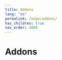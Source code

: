 ```yaml
---
title: Addons
lang: "de"
permalink: /edge/addons/
has_children: true
nav_order: 4000
---
```


# Addons
